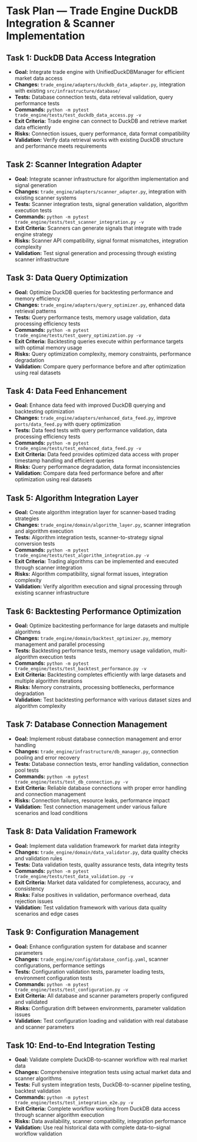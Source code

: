 # Task Plan — Trade Engine DuckDB Integration & Scanner Implementation

## Task 1: DuckDB Data Access Integration
- **Goal:** Integrate trade engine with UnifiedDuckDBManager for efficient market data access
- **Changes:** `trade_engine/adapters/duckdb_data_adapter.py`, integration with existing `src/infrastructure/database/`
- **Tests:** Database connection tests, data retrieval validation, query performance tests
- **Commands:** `python -m pytest trade_engine/tests/test_duckdb_data_access.py -v`
- **Exit Criteria:** Trade engine can connect to DuckDB and retrieve market data efficiently
- **Risks:** Connection issues, query performance, data format compatibility
- **Validation:** Verify data retrieval works with existing DuckDB structure and performance meets requirements

## Task 2: Scanner Integration Adapter
- **Goal:** Integrate scanner infrastructure for algorithm implementation and signal generation
- **Changes:** `trade_engine/adapters/scanner_adapter.py`, integration with existing scanner systems
- **Tests:** Scanner integration tests, signal generation validation, algorithm execution tests
- **Commands:** `python -m pytest trade_engine/tests/test_scanner_integration.py -v`
- **Exit Criteria:** Scanners can generate signals that integrate with trade engine strategy
- **Risks:** Scanner API compatibility, signal format mismatches, integration complexity
- **Validation:** Test signal generation and processing through existing scanner infrastructure

## Task 3: Data Query Optimization
- **Goal:** Optimize DuckDB queries for backtesting performance and memory efficiency
- **Changes:** `trade_engine/adapters/query_optimizer.py`, enhanced data retrieval patterns
- **Tests:** Query performance tests, memory usage validation, data processing efficiency tests
- **Commands:** `python -m pytest trade_engine/tests/test_query_optimization.py -v`
- **Exit Criteria:** Backtesting queries execute within performance targets with optimal memory usage
- **Risks:** Query optimization complexity, memory constraints, performance degradation
- **Validation:** Compare query performance before and after optimization using real datasets

## Task 4: Data Feed Enhancement
- **Goal:** Enhance data feed with improved DuckDB querying and backtesting optimization
- **Changes:** `trade_engine/adapters/enhanced_data_feed.py`, improve `ports/data_feed.py` with query optimization
- **Tests:** Data feed tests with query performance validation, data processing efficiency tests
- **Commands:** `python -m pytest trade_engine/tests/test_enhanced_data_feed.py -v`
- **Exit Criteria:** Data feed provides optimized data access with proper timestamp handling and efficient queries
- **Risks:** Query performance degradation, data format inconsistencies
- **Validation:** Compare data feed performance before and after optimization using real datasets

## Task 5: Algorithm Integration Layer
- **Goal:** Create algorithm integration layer for scanner-based trading strategies
- **Changes:** `trade_engine/domain/algorithm_layer.py`, scanner integration and algorithm execution
- **Tests:** Algorithm integration tests, scanner-to-strategy signal conversion tests
- **Commands:** `python -m pytest trade_engine/tests/test_algorithm_integration.py -v`
- **Exit Criteria:** Trading algorithms can be implemented and executed through scanner integration
- **Risks:** Algorithm compatibility, signal format issues, integration complexity
- **Validation:** Verify algorithm execution and signal processing through existing scanner infrastructure

## Task 6: Backtesting Performance Optimization
- **Goal:** Optimize backtesting performance for large datasets and multiple algorithms
- **Changes:** `trade_engine/domain/backtest_optimizer.py`, memory management and parallel processing
- **Tests:** Backtesting performance tests, memory usage validation, multi-algorithm execution tests
- **Commands:** `python -m pytest trade_engine/tests/test_backtest_performance.py -v`
- **Exit Criteria:** Backtesting completes efficiently with large datasets and multiple algorithm iterations
- **Risks:** Memory constraints, processing bottlenecks, performance degradation
- **Validation:** Test backtesting performance with various dataset sizes and algorithm complexity

## Task 7: Database Connection Management
- **Goal:** Implement robust database connection management and error handling
- **Changes:** `trade_engine/infrastructure/db_manager.py`, connection pooling and error recovery
- **Tests:** Database connection tests, error handling validation, connection pool tests
- **Commands:** `python -m pytest trade_engine/tests/test_db_connection.py -v`
- **Exit Criteria:** Reliable database connections with proper error handling and connection management
- **Risks:** Connection failures, resource leaks, performance impact
- **Validation:** Test connection management under various failure scenarios and load conditions

## Task 8: Data Validation Framework
- **Goal:** Implement data validation framework for market data integrity
- **Changes:** `trade_engine/domain/data_validator.py`, data quality checks and validation rules
- **Tests:** Data validation tests, quality assurance tests, data integrity tests
- **Commands:** `python -m pytest trade_engine/tests/test_data_validation.py -v`
- **Exit Criteria:** Market data validated for completeness, accuracy, and consistency
- **Risks:** False positives in validation, performance overhead, data rejection issues
- **Validation:** Test validation framework with various data quality scenarios and edge cases

## Task 9: Configuration Management
- **Goal:** Enhance configuration system for database and scanner parameters
- **Changes:** `trade_engine/config/database_config.yaml`, scanner configurations, performance settings
- **Tests:** Configuration validation tests, parameter loading tests, environment configuration tests
- **Commands:** `python -m pytest trade_engine/tests/test_configuration.py -v`
- **Exit Criteria:** All database and scanner parameters properly configured and validated
- **Risks:** Configuration drift between environments, parameter validation issues
- **Validation:** Test configuration loading and validation with real database and scanner parameters

## Task 10: End-to-End Integration Testing
- **Goal:** Validate complete DuckDB-to-scanner workflow with real market data
- **Changes:** Comprehensive integration tests using actual market data and scanner algorithms
- **Tests:** Full system integration tests, DuckDB-to-scanner pipeline testing, backtest validation
- **Commands:** `python -m pytest trade_engine/tests/test_integration_e2e.py -v`
- **Exit Criteria:** Complete workflow working from DuckDB data access through scanner algorithm execution
- **Risks:** Data availability, scanner compatibility, integration performance
- **Validation:** Use real historical data with complete data-to-signal workflow validation
